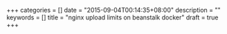 +++
categories = []
date = "2015-09-04T00:14:35+08:00"
description = ""
keywords = []
title = "nginx upload limits on beanstalk docker"
draft = true
+++

